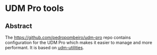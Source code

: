 # UDM Pro tools

## Abstract

The https://github.com/pedropombeiro/udm-pro repo contains configuration for the UDM Pro which makes it easier to manage and more performant.
It is based on [udm-utilities](https://github.com/boostchicken/udm-utilities).

